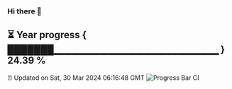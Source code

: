 ### Hi there 👋
⏳ Year progress { ███████▁▁▁▁▁▁▁▁▁▁▁▁▁▁▁▁▁▁▁▁▁▁▁ } 24.39 %
---
⏰ Updated on Sat, 30 Mar 2024 06:16:48 GMT
![Progress Bar CI](https://github.com/liununu/liununu/workflows/Progress%20Bar%20CI/badge.svg)
